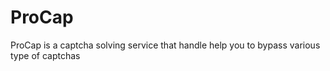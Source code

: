 # ProCap
ProCap is a captcha solving service that handle help you to bypass various type of captchas
